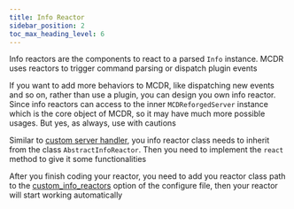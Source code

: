 ```yaml
---
title: Info Reactor
sidebar_position: 2
toc_max_heading_level: 6
---
```


Info reactors are the components to react to a parsed `Info` instance. MCDR uses reactors to trigger command parsing or dispatch plugin events

If you want to add more behaviors to MCDR, like dispatching new events and so on, rather than use a plugin, you can design you own info reactor. Since info reactors can access to the inner `MCDReforgedServer` instance which is the core object of MCDR, so it may have much more possible usages. But yes, as always, use with cautions

Similar to [custom server handler](handler.md), you info reactor class needs to inherit from the class `AbstractInfoReactor`. Then you need to implement the `react` method to give it some functionalities

After you finish coding your reactor, you need to add you reactor class path to the [custom_info_reactors](../configure.md#custom-info-reactors) option of the configure file, then your reactor will start working automatically
